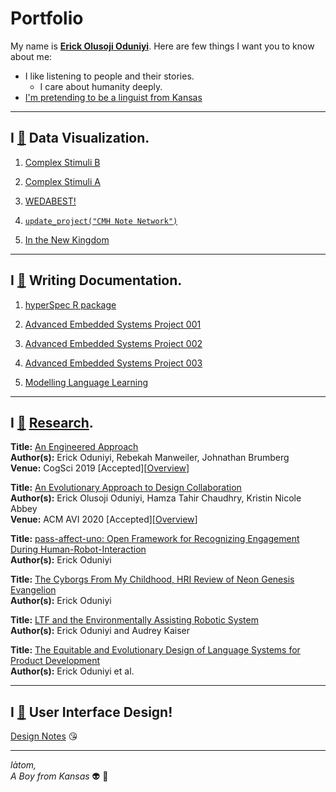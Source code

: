 # Portfolio

My name is **[Erick Olusoji Oduniyi](https://www.linkedin.com/in/erick-oduniyi-126234156/)**. Here are few things I want you to know about me:

* I like listening to people and their stories.
  * I care about humanity deeply.
* [I'm pretending to be a linguist from Kansas](https://storage.googleapis.com/root-proposal-1246/ASTRO/VID_54750315_182017_854.mp4)

---

## I [🖤](https://emojipedia.org/black-heart/) Data Visualization.

1) [Complex Stimuli B](https://storage.googleapis.com/root-proposal-1246/sketches/complex_stimuli_b.mp4)

2) [Complex Stimuli A](https://storage.googleapis.com/root-proposal-1246/sketches/sketch3-28-18_a.mp4)

3) [WEDABEST!](https://drive.google.com/file/d/1GhsgvE4CncXAmxbDLPQoKSxcHDQzueCq/view?usp=sharing)

4) [`update_project("CMH Note Network")`](https://storage.googleapis.com/root-proposal-1246/CDR/CDR-CMH-EXAMPLE.mp4)

5) [In the New Kingdom](https://storage.googleapis.com/root-proposal-1246/Portfolio/GeneralDesign/blm-movie-2.mp4)

---
## I [🖤](https://emojipedia.org/black-heart/) Writing Documentation.

1) [hyperSpec R package](http://cbeleites.github.io/hyperSpec/)

2) [Advanced Embedded Systems Project 001](https://storage.googleapis.com/root-proposal-1246/Portfolio/Labs/EECS_690_Sensor_Task_E0_JW.pdf)

3) [Advanced Embedded Systems Project 002](https://storage.googleapis.com/root-proposal-1246/Portfolio/Labs/EO_Final_Project_1.pdf)

4) [Advanced Embedded Systems Project 003](https://storage.googleapis.com/root-proposal-1246/Portfolio/Labs/Oduniyi_Ackermann_Report.pdf)

5) [Modelling Language Learning](https://eoduniyi.github.io/MLL-blog/about)

----
## I [🖤](https://emojipedia.org/black-heart/) [Research](https://kjhk.org/web/2016/07/30/i/).

**Title:** [An Engineered Approach](https://storage.googleapis.com/root-proposal-1246/Portfolio/Papers/CogSci2019-POSTER-5.pdf)  
**Author(s):** Erick Oduniyi, Rebekah Manweiler, Johnathan Brumberg  
**Venue:** CogSci 2019 [Accepted][[Overview]()]

**Title:** [An Evolutionary Approach to Design Collaboration](https://cgen-dlang.github.io/cgen-dlang/)  
**Author(s):** Erick Olusoji Oduniyi, Hamza Tahir Chaudhry, Kristin Nicole Abbey  
**Venue:** ACM AVI 2020 [Accepted][[Overview]()]

**Title:** [pass-affect-uno: Open Framework for Recognizing Engagement During Human-Robot-Interaction](https://storage.googleapis.com/root-proposal-1246/Portfolio/Papers/CHI2021/chi21b-sub6740-i13.pdf)  
**Author(s):** Erick Oduniyi

**Title:** [The Cyborgs From My Childhood, HRI Review of Neon Genesis Evangelion](https://storage.googleapis.com/root-proposal-1246/Portfolio/Papers/HRI2021/EVA_named.pdf)  
**Author(s):** Erick Oduniyi  

**Title:** [LTF and the Environmentally Assisting Robotic System](https://storage.googleapis.com/root-proposal-1246/Portfolio/Papers/CSCW2021/cscw21a-sub7657-i26.pdf)  
**Author(s):** Erick Oduniyi and Audrey Kaiser  

**Title:** [The Equitable and Evolutionary Design of Language Systems for Product Development](https://storage.googleapis.com/root-proposal-1246/Portfolio/Papers/TEI2021/TEI2021_cgen_final.pdf)  
**Author(s):** Erick Oduniyi et al.  


---
## I [🖤](https://emojipedia.org/black-heart/) User Interface Design!


[Design Notes](https://storage.googleapis.com/root-proposal-1246/Portfolio/GeneralDesign/Design_Portfolio-2.pdf) 😘

---
*làtom,*  
*A Boy from Kansas* 👽 🧠
